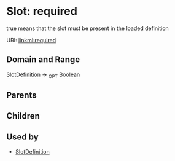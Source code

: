 
# Slot: required


true means that the slot must be present in the loaded definition

URI: [linkml:required](https://w3id.org/linkml/required)


## Domain and Range

[SlotDefinition](SlotDefinition.md) ->  <sub>OPT</sub>
 [Boolean](Boolean.md)

## Parents


## Children


## Used by

 * [SlotDefinition](SlotDefinition.md)
